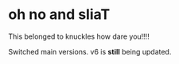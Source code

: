 # oh no and sliaT
This belonged to knuckles how dare you!!!!

Switched main versions. v6 is **still** being updated.
